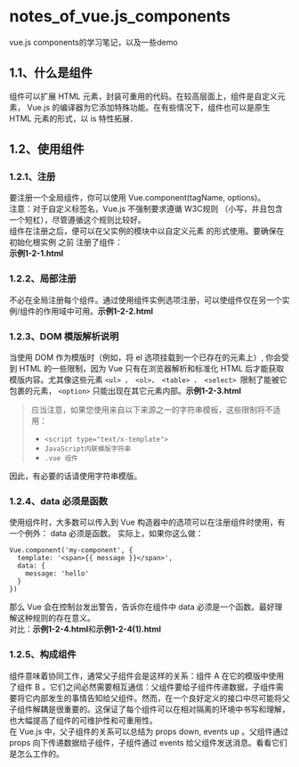 # notes_of_vue.js_components
vue.js components的学习笔记，以及一些demo<br/>
## 1.1、什么是组件
组件可以扩展 HTML 元素，封装可重用的代码。在较高层面上，组件是自定义元素， Vue.js 的编译器为它添加特殊功能。在有些情况下，组件也可以是原生 HTML 元素的形式，以 is 特性拓展．
## 1.2、使用组件
### 1.2.1、注册
要注册一个全局组件，你可以使用 Vue.component(tagName, options)。<br/>
注意：对于自定义标签名，Vue.js 不强制要求遵循 W3C规则 （小写，并且包含一个短杠），尽管遵循这个规则比较好。<br/>
组件在注册之后，便可以在父实例的模块中以自定义元素 <my-component></my-component> 的形式使用。要确保在初始化根实例 之前 注册了组件：<br/>**示例1-2-1.html**
### 1.2.2、局部注册
不必在全局注册每个组件。通过使用组件实例选项注册，可以使组件仅在另一个实例/组件的作用域中可用。**示例1-2-2.html**
### 1.2.3、DOM 模版解析说明
当使用 DOM 作为模版时（例如，将 el 选项挂载到一个已存在的元素上）, 你会受到 HTML 的一些限制，因为 Vue 只有在浏览器解析和标准化 HTML 后才能获取模版内容。尤其像这些元素 ```<ul> ， <ol>， <table> ， <select> ```限制了能被它包裹的元素， ```<option>``` 只能出现在其它元素内部。**示例1-2-3.html**<br/>
> 应当注意，如果您使用来自以下来源之一的字符串模板，这些限制将不适用：
>- ```<script type="text/x-template">```
>- ```JavaScript内联模版字符串```
>- ```.vue 组件```<br/>

因此，有必要的话请使用字符串模版。
### 1.2.4、data 必须是函数
使用组件时，大多数可以传入到 Vue 构造器中的选项可以在注册组件时使用，有一个例外： data 必须是函数。 实际上，如果你这么做：
```
Vue.component('my-component', {
  template: '<span>{{ message }}</span>',
  data: {
    message: 'hello'
  }
})
```
那么 Vue 会在控制台发出警告，告诉你在组件中 data 必须是一个函数。最好理解这种规则的存在意义。<br/>
对比：**示例1-2-4.html**和**示例1-2-4(1).html**
### 1.2.5、构成组件
组件意味着协同工作，通常父子组件会是这样的关系：组件 A 在它的模版中使用了组件 B 。它们之间必然需要相互通信：父组件要给子组件传递数据，子组件需要将它内部发生的事情告知给父组件。然而，在一个良好定义的接口中尽可能将父子组件解耦是很重要的。这保证了每个组件可以在相对隔离的环境中书写和理解，也大幅提高了组件的可维护性和可重用性。<br/>
在 Vue.js 中，父子组件的关系可以总结为 props down, events up 。父组件通过 props 向下传递数据给子组件，子组件通过 events 给父组件发送消息。看看它们是怎么工作的。
